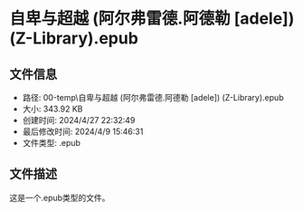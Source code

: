 ﻿# 自卑与超越 (阿尔弗雷德.阿德勒 [adele]) (Z-Library).epub

## 文件信息
- 路径: 00-temp\自卑与超越 (阿尔弗雷德.阿德勒 [adele]) (Z-Library).epub
- 大小: 343.92 KB
- 创建时间: 2024/4/27 22:32:49
- 最后修改时间: 2024/4/9 15:46:31
- 文件类型: .epub

## 文件描述
这是一个.epub类型的文件。

